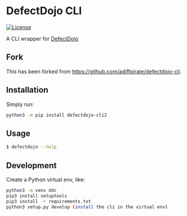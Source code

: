 # DefectDojo CLI

[![License](https://img.shields.io/badge/license-MIT-_red.svg)](https://opensource.org/licenses/MIT)

A CLI wrapper for [DefectDojo](https://github.com/DefectDojo/django-DefectDojo)

## Fork

This has been forked from <https://github.com/adiffpirate/defectdojo-cli>.

## Installation

Simply run:

```sh
python3 -m pip install defectdojo-cli2
```

## Usage

```sh
$ defectdojo --help
```

## Development

Create a Python virtual env, like:

```sh
python3 -m venv ddc
pip3 install setuptools
pip3 install -r requirements.txt
python3 setup.py develop (install the cli in the virtual env)
```
